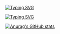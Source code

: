 [![Typing SVG](https://readme-typing-svg.herokuapp.com?font=Fira+Code&weight=500&pause=1000&color=1B8300&repeat=false&width=435&lines=Hi+there%2C+I'm+dimus73+%F0%9F%91%8B)](https://git.io/typing-svg)

[![Typing SVG](https://readme-typing-svg.herokuapp.com?font=Fira+Code&weight=500&duration=500&pause=1000&color=1B8300&multiline=true&repeat=false&width=600&height=200&lines=Now+I'm+learnig+html%2C+css%2C+js%2C+python;Curently+I'm+working+on+my+portfolio+site;You+can+reach+me+by+Telegram%3A+%40DmitryPrigozhin;and+email%3A+prigozhin%40mail.com)](https://git.io/typing-svg)


[![Anurag's GitHub stats](https://github-readme-stats.vercel.app/api?username=Dimus73&theme=transparent)](https://github.com/anuraghazra/github-readme-stats)



